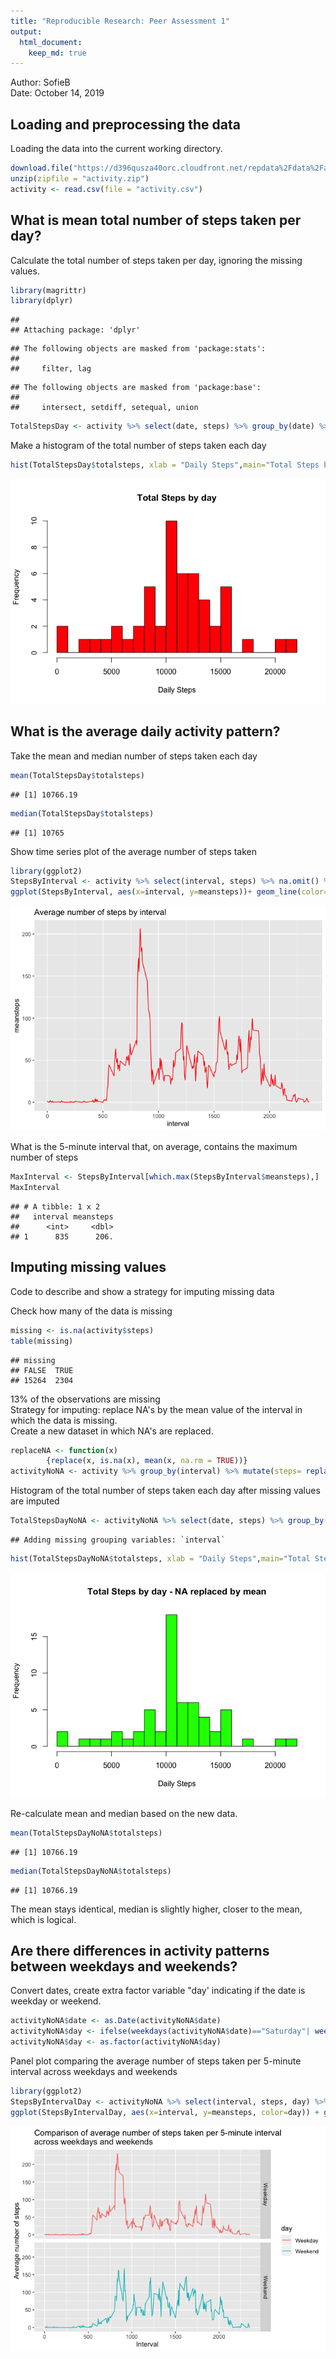 ```yaml
---
title: "Reproducible Research: Peer Assessment 1"
output: 
  html_document:
    keep_md: true
---
```

Author: SofieB  
Date: October 14, 2019

## Loading and preprocessing the data

Loading the data into the current working directory.


```r
download.file("https://d396qusza40orc.cloudfront.net/repdata%2Fdata%2Factivity.zip", destfile = "activity.zip", method="curl")
unzip(zipfile = "activity.zip")
activity <- read.csv(file = "activity.csv")
```

## What is mean total number of steps taken per day?

Calculate the total number of steps taken per day, ignoring the missing values.


```r
library(magrittr)
library(dplyr)
```

```
## 
## Attaching package: 'dplyr'
```

```
## The following objects are masked from 'package:stats':
## 
##     filter, lag
```

```
## The following objects are masked from 'package:base':
## 
##     intersect, setdiff, setequal, union
```

```r
TotalStepsDay <- activity %>% select(date, steps) %>% group_by(date) %>% summarize(totalsteps= sum(steps)) %>%na.omit()
```

Make a histogram of the total number of steps taken each day


```r
hist(TotalStepsDay$totalsteps, xlab = "Daily Steps",main="Total Steps by day", breaks = 20, col="red")
```

![](PA1_template_files/figure-html/unnamed-chunk-3-1.png)<!-- -->

## What is the average daily activity pattern?

Take the mean and median number of steps taken each day


```r
mean(TotalStepsDay$totalsteps)
```

```
## [1] 10766.19
```


```r
median(TotalStepsDay$totalsteps)
```

```
## [1] 10765
```

Show time series plot of the average number of steps taken


```r
library(ggplot2)  
StepsByInterval <- activity %>% select(interval, steps) %>% na.omit() %>% group_by(interval) %>% summarize(meansteps= mean(steps)) 
ggplot(StepsByInterval, aes(x=interval, y=meansteps))+ geom_line(color="red") + ggtitle("Average number of steps by interval")
```

![](PA1_template_files/figure-html/unnamed-chunk-6-1.png)<!-- -->

What is the 5-minute interval that, on average, contains the maximum number of steps


```r
MaxInterval <- StepsByInterval[which.max(StepsByInterval$meansteps),]
MaxInterval
```

```
## # A tibble: 1 x 2
##   interval meansteps
##      <int>     <dbl>
## 1      835      206.
```

## Imputing missing values

Code to describe and show a strategy for imputing missing data

Check how many of the data is missing


```r
missing <- is.na(activity$steps) 
table(missing)
```

```
## missing
## FALSE  TRUE 
## 15264  2304
```

13% of the observations are missing  
Strategy for imputing: replace NA's by the mean value of the interval in which the data is missing.  
Create a new dataset in which NA's are replaced.


```r
replaceNA <- function(x)
        {replace(x, is.na(x), mean(x, na.rm = TRUE))}
activityNoNA <- activity %>% group_by(interval) %>% mutate(steps= replaceNA(steps))
```

Histogram of the total number of steps taken each day after missing values are imputed


```r
TotalStepsDayNoNA <- activityNoNA %>% select(date, steps) %>% group_by(date) %>% summarize(totalsteps= sum(steps)) 
```

```
## Adding missing grouping variables: `interval`
```

```r
hist(TotalStepsDayNoNA$totalsteps, xlab = "Daily Steps",main="Total Steps by day - NA replaced by mean", breaks = 20, col="green")
```

![](PA1_template_files/figure-html/unnamed-chunk-10-1.png)<!-- -->

Re-calculate mean and median based on the new data.


```r
mean(TotalStepsDayNoNA$totalsteps)
```

```
## [1] 10766.19
```


```r
median(TotalStepsDayNoNA$totalsteps)
```

```
## [1] 10766.19
```

The mean stays identical, median is slightly higher, closer to the mean, which is logical.


## Are there differences in activity patterns between weekdays and weekends?

Convert dates, create extra factor variable "day' indicating if the date is weekday or weekend.


```r
activityNoNA$date <- as.Date(activityNoNA$date)
activityNoNA$day <- ifelse(weekdays(activityNoNA$date)=="Saturday"| weekdays(activityNoNA$date)=="Sunday", "Weekend", "Weekday")
activityNoNA$day <- as.factor(activityNoNA$day)
```

Panel plot comparing the average number of steps taken per 5-minute interval across weekdays and weekends


```r
library(ggplot2)
StepsByIntervalDay <- activityNoNA %>% select(interval, steps, day) %>% group_by(interval, day) %>% summarize(meansteps= mean(steps))
ggplot(StepsByIntervalDay, aes(x=interval, y=meansteps, color=day)) + geom_line() + facet_grid(day~.) + xlab("Interval") + ylab("Average number of steps") + ggtitle("Comparison of average number of steps taken per 5-minute interval \nacross weekdays and weekends")
```

![](PA1_template_files/figure-html/unnamed-chunk-14-1.png)<!-- -->

